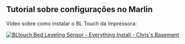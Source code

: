 ## Tutorial sobre configurações no Marlin


Video sobre como instalar o BL Touch da Impressora: 

[![BLtouch Bed Leveling Sensor - Everything Install - Chris's Basement](http://i3.ytimg.com/vi/p504oU-D6iE/hqdefault.jpg)](https://www.youtube.com/watch?v=p504oU-D6iE&list=RDCMUCqRiv7rQuxge63bqJ2hVNUQ&start_radio=1&rv=p504oU-D6iE&t=9)
